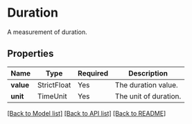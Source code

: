 # Duration

A measurement of duration.

## Properties
| Name | Type | Required | Description |
| ------------ | ------------- | ------------- | ------------- |
**value** | StrictFloat | Yes | The duration value. |
**unit** | TimeUnit | Yes | The unit of duration. |


[[Back to Model list]](../../README.md#models-v2-link) [[Back to API list]](../../README.md#documentation-for-api-endpoints) [[Back to README]](../../README.md)
